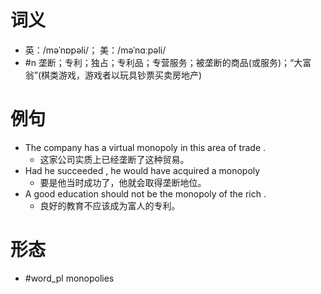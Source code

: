 # 词义
- 英：/məˈnɒpəli/； 美：/məˈnɑːpəli/
- #n 垄断；专利；独占；专利品；专营服务；被垄断的商品(或服务)；“大富翁”(棋类游戏，游戏者以玩具钞票买卖房地产)
# 例句
- The company has a virtual monopoly in this area of trade .
	- 这家公司实质上已经垄断了这种贸易。
- Had he succeeded , he would have acquired a monopoly
	- 要是他当时成功了，他就会取得垄断地位。
- A good education should not be the monopoly of the rich .
	- 良好的教育不应该成为富人的专利。
# 形态
- #word_pl monopolies
